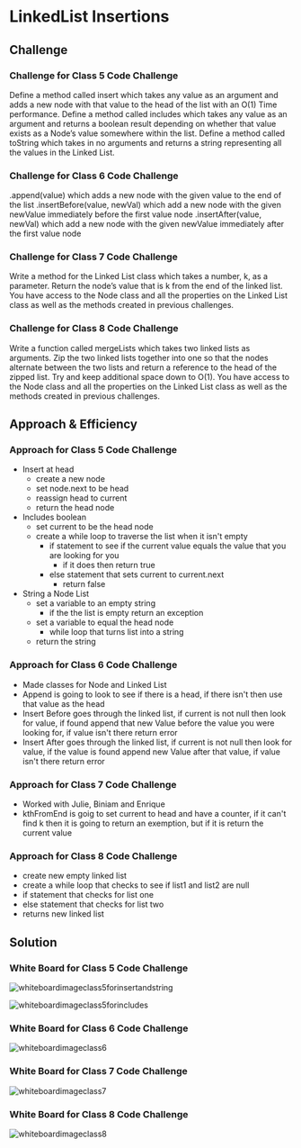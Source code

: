 # LinkedList Insertions

## Challenge

### Challenge for Class 5 Code Challenge

Define a method called insert which takes any value as an argument and adds a new node with that value to the head of the list with an O(1) Time performance.
Define a method called includes which takes any value as an argument and returns a boolean result depending on whether that value exists as a Node’s value somewhere within the list.
Define a method called toString which takes in no arguments and returns a string representing all the values in the Linked List.

### Challenge for Class 6 Code Challenge

.append(value) which adds a new node with the given value to the end of the list
.insertBefore(value, newVal) which add a new node with the given newValue immediately before the first value node
.insertAfter(value, newVal) which add a new node with the given newValue immediately after the first value node

### Challenge for Class 7 Code Challenge

Write a method for the Linked List class which takes a number, k, as a parameter. Return the node’s value that is k from the end of the linked list. You have access to the Node class and all the properties on the Linked List class as well as the methods created in previous challenges.

### Challenge for Class 8 Code Challenge

Write a function called mergeLists which takes two linked lists as arguments. Zip the two linked lists together into one so that the nodes alternate between the two lists and return a reference to the head of the zipped list. Try and keep additional space down to O(1). You have access to the Node class and all the properties on the Linked List class as well as the methods created in previous challenges.

## Approach & Efficiency

### Approach for Class 5 Code Challenge

- Insert at head
  - create a new node
  - set node.next to be head
  - reassign head to current
  - return the head node
- Includes boolean
  - set current to be the head node
  - create a while loop to traverse the list when it isn't empty
    - if statement to see if the current value equals the value that you are looking for you
      - if it does then return true
    - else statement that sets current to current.next
      - return false
- String a Node List
  - set a variable to an empty string
    - if the the list is empty return an exception 
  - set a variable to equal the head node
    - while loop that turns list into a string
  - return the string

### Approach for Class 6 Code Challenge

- Made classes for Node and Linked List
- Append is going to look to see if there is a head, if there isn't then use that value as the head
- Insert Before goes through the linked list, if current is not null then look for value, if found append that new Value before the value you were looking for, if value isn't there return error
- Insert After goes through the linked list, if current is not null then look for value, if the value is found append new Value after that value, if value isn't there return error

### Approach for Class 7 Code Challenge

- Worked with Julie, Biniam and Enrique
- kthFromEnd is goig to set current to head and have a counter, if it can't find k then it is going to return an exemption, but if it is return the current value

### Approach for Class 8 Code Challenge

- create new empty linked list
- create a while loop that checks to see if list1 and list2 are null
- if statement that checks for list one
- else statement that checks for list two
- returns new linked list

## Solution

### White Board for Class 5 Code Challenge

![whiteboardimageclass5forinsertandstring](./assets/insert_and_string.jpeg)

![whiteboardimageclass5forincludes](./assets/includes.jpeg)

### White Board for Class 6 Code Challenge

![whiteboardimageclass6](./assets/ll-insertions.jpeg)

### White Board for Class 7 Code Challenge

![whiteboardimageclass7](./assets/codechallenge7.jpeg)

### White Board for Class 8 Code Challenge

![whiteboardimageclass8](./assets/ll-merge.jpeg)
